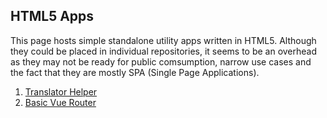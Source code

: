 ## HTML5 Apps
This page hosts simple standalone utility apps written in HTML5. 
Although they could be placed in individual repositories, it seems to be an overhead as they may not be ready for public comsumption, narrow use cases and the fact that they are mostly SPA (Single Page Applications).

1. [Translator Helper](http://midhunhk.github.io/apps/translate.html)
2. [Basic Vue Router](http://midhunhk.github.io/apps/basic-vue-router.html)

